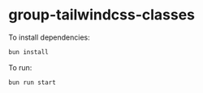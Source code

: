 # group-tailwindcss-classes

To install dependencies:

```bash
bun install
```

To run:

```bash
bun run start
```
